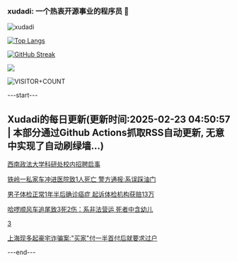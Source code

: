 ### xudadi: 一个热衷开源事业的程序员 👋

![xudadi](https://github-readme-stats-git-masterorgs-github-readme-stats-team.vercel.app/api?username=xudadi)

[![Top Langs](https://github-readme-stats.vercel.app/api/top-langs/?username=xudadi)](https://github.com/anuraghazra/github-readme-stats)

[![GitHub Streak](https://streak-stats.demolab.com?user=xudadi&locale=zh_Hans)](https://git.io/streak-stats)

![](https://raw.githubusercontent.com/xudadi/xudadi/main/assets/github-contribution-grid-snake.svg)

![VISITOR+COUNT](https://komarev.com/ghpvc/?username=xudadi&label=VISITOR+COUNT)


---start---

## Xudadi的每日更新(更新时间:2025-02-23 04:50:57 | 本部分通过Github Actions抓取RSS自动更新, 无意中实现了自动刷绿墙...)

[西南政法大学科研处校内招聘启事](https://www.gongkaoleida.com/article/2297346)

[铁岭一私家车冲进医院致1人死亡 警方通报:系误踩油门](https://m.163.com/news/article/JP1IIRFC0534A4SC.html)

[男子体检正常1年半后确诊癌症 起诉体检机构获赔13万](https://m.163.com/news/article/JOUSIABH05129QAF.html)

[哈啰顺风车追尾致3死2伤：系非法营运 死者中含幼儿](https://m.163.com/news/article/JP0P1MRD05129QAF.html)

[3](https://m.163.com/touch/news/sub/domestic)

[上海现多起豪宅诈骗案:"买家"付一半首付后就要求过户](https://m.163.com/news/article/JP172I5I0514R9OJ.html)

---end---
